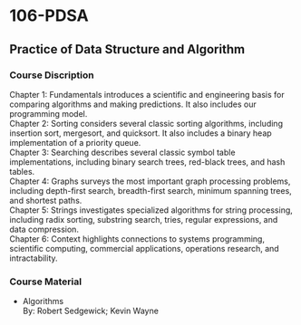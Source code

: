  # 106-PDSA

## Practice of Data Structure and Algorithm 

### Course Discription
Chapter 1: Fundamentals introduces a scientific and engineering basis for comparing algorithms and making predictions. It also            includes our programming model.  
Chapter 2: Sorting considers several classic sorting algorithms, including insertion sort, mergesort, and quicksort. It also              includes a binary heap implementation of a priority queue.  
Chapter 3: Searching describes several classic symbol table implementations, including binary search trees, red-black trees,              and hash tables.  
Chapter 4: Graphs surveys the most important graph processing problems, including depth-first search, breadth-first search,              minimum spanning trees, and shortest paths.  
Chapter 5: Strings investigates specialized algorithms for string processing, including radix sorting, substring search,                  tries, regular expressions, and data compression.  
Chapter 6: Context highlights connections to systems programming, scientific computing, commercial applications, operations              research, and intractability.  
 
### Course Material
* Algorithms  
By: Robert Sedgewick; Kevin Wayne 
